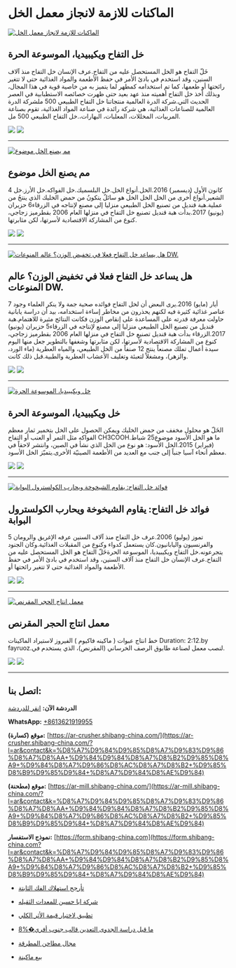 # الماكنات للازمة لانجاز معمل الخل

<a href="https://swt.shibang-china.com/?l=ar&img&k=%D8%A7%D9%84%D9%85%D8%A7%D9%83%D9%86%D8%A7%D8%AA+%D9%84%D9%84%D8%A7%D8%B2%D9%85%D8%A9+%D9%84%D8%A7%D9%86%D8%AC%D8%A7%D8%B2+%D9%85%D8%B9%D9%85%D9%84+%D8%A7%D9%84%D8%AE%D9%84" target="_blank">![الماكنات للازمة لانجاز معمل الخل](http://static.shibang-china.com/all-800x300/1414.jpg)</a>

## خل التفاح ويكيبيديا، الموسوعة الحرة
خَلّ التفاح هو الخل المستحصل عليه من التفاح.عرف الإنسان خل التفاح منذ آلاف السنين، وقد استخدم في بادئ الأمر في حفظ الأطعمة والمواد الغذائية حتى لا تتغير رائحتها أو طعمها، كما تم استخدامه كمطهر لما يتميز به من خاصية قوية في هذا المجال، وبذلك أخذ خل التفاح أهميته منذ عهد بعيد حتى ظهرت خصائصه الاستطبابية في العصر الحديث التي.شركة الدرة العالمية منتجاتنا خل التفاح الطبيعي 500 ملشركة الدرة العالمية للصناعات الغذائية، هي شركة رائدة في صناعة المواد الغذائية، تقوم بصناعة المربيات، المخللات، المعلبات، البهارات،.خل التفاح الطبيعي 500 مل.


<a href="https://whatsapp.shibangsoft.com/WhatsApp.php" target="_blank" title="WhatsApp">![](http://static.shibang-china.com/icon/whatsapp.png)</a> <a href="https://swt.shibang-china.com/?l=ar&icon&k=%D8%A7%D9%84%D9%85%D8%A7%D9%83%D9%86%D8%A7%D8%AA+%D9%84%D9%84%D8%A7%D8%B2%D9%85%D8%A9+%D9%84%D8%A7%D9%86%D8%AC%D8%A7%D8%B2+%D9%85%D8%B9%D9%85%D9%84+%D8%A7%D9%84%D8%AE%D9%84" target="_blank">![](http://static.shibang-china.com/icon/chat-ar.png)</a>

---

<a href="https://swt.shibang-china.com/?l=ar&img&k=%D8%A7%D9%84%D9%85%D8%A7%D9%83%D9%86%D8%A7%D8%AA+%D9%84%D9%84%D8%A7%D8%B2%D9%85%D8%A9+%D9%84%D8%A7%D9%86%D8%AC%D8%A7%D8%B2+%D9%85%D8%B9%D9%85%D9%84+%D8%A7%D9%84%D8%AE%D9%84" target="_blank">![مم يصنع الخل موضوع](http://static.shibang-china.com/all-800x300/1053.jpg)</a>

## مم يصنع الخل موضوع
4 كانون الأول (ديسمبر) 2016.الخل.أنواع الخل.خل البلسميك.خل الفواكه.خل الأرز.خل الشعير.أنواع أُخرى من الخل الخل الخل هو سائلٌ يتكونُ من حمض الخليك الذي ينتجُ من عملية.هبة قنديل من تصنيع الخل الطبيعي منزليا إلى مصنع لإنتاجه في الزرقاء6 حزيران (يونيو) 2017.بدأت هبة قنديل تصنيع خل التفاح في منزلها العام 2006 بقطرميز زجاجي، كنوع من المشاركة الاقتصادية لأسرتها، لكن مثابرتها.


<a href="https://whatsapp.shibangsoft.com/WhatsApp.php" target="_blank" title="WhatsApp">![](http://static.shibang-china.com/icon/whatsapp.png)</a> <a href="https://swt.shibang-china.com/?l=ar&icon&k=%D8%A7%D9%84%D9%85%D8%A7%D9%83%D9%86%D8%A7%D8%AA+%D9%84%D9%84%D8%A7%D8%B2%D9%85%D8%A9+%D9%84%D8%A7%D9%86%D8%AC%D8%A7%D8%B2+%D9%85%D8%B9%D9%85%D9%84+%D8%A7%D9%84%D8%AE%D9%84" target="_blank">![](http://static.shibang-china.com/icon/chat-ar.png)</a>

---

<a href="https://swt.shibang-china.com/?l=ar&img&k=%D8%A7%D9%84%D9%85%D8%A7%D9%83%D9%86%D8%A7%D8%AA+%D9%84%D9%84%D8%A7%D8%B2%D9%85%D8%A9+%D9%84%D8%A7%D9%86%D8%AC%D8%A7%D8%B2+%D9%85%D8%B9%D9%85%D9%84+%D8%A7%D9%84%D8%AE%D9%84" target="_blank">![هل يساعد خل التفاح فعلا في تخفيض الوزن؟ عالم المنوعات DW.](http://static.shibang-china.com/all-800x300/1140.jpg)</a>

## هل يساعد خل التفاح فعلا في تخفيض الوزن؟ عالم المنوعات DW.
7 أيار (مايو) 2016.يرى البعض أن لخل التفاح فوائده صحية جمة ولا ينكر العلماء وجود عناصر غذائية كثيرة فيه لكنهم يحذرون من مخاطر إساءة استخدامه، بيد أن دراسة يابانية حاولت معرفة قدرته على المساعدة على إنقاص الوزن فكانت النتائج مثيرة للاهتمام.هبة قنديل من تصنيع الخل الطبيعي منزليا إلى مصنع لإنتاجه في الزرقاء5 حزيران (يونيو) 2017.الزرقاء بدأت هبة قنديل تصنيع خل التفاح في منزلها العام 2006 بقطرميز زجاجي، كنوع من المشاركة الاقتصادية لأسرتها، لكن مثابرتها وشغفها بالتطوير جعل منها اليوم سيدة أعمال تملك مصنعاً ينتج 12 صنفاً من الخل الطبيعي، والمياه العطرية (ماء الورد، والزهر)، ومشغلاً لتعبئة وتغليف الأعشاب العطرية والطبية.قبل ذلك كانت.


<a href="https://whatsapp.shibangsoft.com/WhatsApp.php" target="_blank" title="WhatsApp">![](http://static.shibang-china.com/icon/whatsapp.png)</a> <a href="https://swt.shibang-china.com/?l=ar&icon&k=%D8%A7%D9%84%D9%85%D8%A7%D9%83%D9%86%D8%A7%D8%AA+%D9%84%D9%84%D8%A7%D8%B2%D9%85%D8%A9+%D9%84%D8%A7%D9%86%D8%AC%D8%A7%D8%B2+%D9%85%D8%B9%D9%85%D9%84+%D8%A7%D9%84%D8%AE%D9%84" target="_blank">![](http://static.shibang-china.com/icon/chat-ar.png)</a>

---

<a href="https://swt.shibang-china.com/?l=ar&img&k=%D8%A7%D9%84%D9%85%D8%A7%D9%83%D9%86%D8%A7%D8%AA+%D9%84%D9%84%D8%A7%D8%B2%D9%85%D8%A9+%D9%84%D8%A7%D9%86%D8%AC%D8%A7%D8%B2+%D9%85%D8%B9%D9%85%D9%84+%D8%A7%D9%84%D8%AE%D9%84" target="_blank">![خل ويكيبيديا، الموسوعة الحرة](http://static.shibang-china.com/all-800x300/1192.jpg)</a>

## خل ويكيبيديا، الموسوعة الحرة
الخَلّ هو محلول مخفف من حمض الخليك ويمكن الحصول على الخل بتخمير ثمار معظم الفواكه مثل التمر أو العنب أو التفاح CH3COOH.ما هو الخل الأسود موضوع25 شباط (فبراير) 2015.الخل الأسود: هو نوع من الخل الذي نشأ في الصين، وانتشر لاحقاً في معظم أنحاء آسيا جنباً إلى جنب مع العديد من الأطعمة الصينيّة الأخرى.يتميّز الخل الأسود.


<a href="https://whatsapp.shibangsoft.com/WhatsApp.php" target="_blank" title="WhatsApp">![](http://static.shibang-china.com/icon/whatsapp.png)</a> <a href="https://swt.shibang-china.com/?l=ar&icon&k=%D8%A7%D9%84%D9%85%D8%A7%D9%83%D9%86%D8%A7%D8%AA+%D9%84%D9%84%D8%A7%D8%B2%D9%85%D8%A9+%D9%84%D8%A7%D9%86%D8%AC%D8%A7%D8%B2+%D9%85%D8%B9%D9%85%D9%84+%D8%A7%D9%84%D8%AE%D9%84" target="_blank">![](http://static.shibang-china.com/icon/chat-ar.png)</a>

---

<a href="https://swt.shibang-china.com/?l=ar&img&k=%D8%A7%D9%84%D9%85%D8%A7%D9%83%D9%86%D8%A7%D8%AA+%D9%84%D9%84%D8%A7%D8%B2%D9%85%D8%A9+%D9%84%D8%A7%D9%86%D8%AC%D8%A7%D8%B2+%D9%85%D8%B9%D9%85%D9%84+%D8%A7%D9%84%D8%AE%D9%84" target="_blank">![فوائد خل التفاح: يقاوم الشيخوخة ويحارب الكولسترول البوابة](http://static.shibang-china.com/all-800x300/590.jpg)</a>

## فوائد خل التفاح: يقاوم الشيخوخة ويحارب الكولسترول البوابة
5 تموز (يوليو) 2006.عرف خل التفاح منذ آلاف السنين عرفه الإغريق والرومان والفرنسيون واليابانيون.كان يستعمل كدواء وكنوع من المقبلات الغذائية.وكان الجنود يتجرعونه.خل التفاح ويكيبيديا، الموسوعة الحرةخَلّ التفاح هو الخل المستحصل عليه من التفاح.عرف الإنسان خل التفاح منذ آلاف السنين، وقد استخدم في بادئ الأمر في حفظ الأطعمة والمواد الغذائية حتى لا تتغير رائحتها أو.


<a href="https://whatsapp.shibangsoft.com/WhatsApp.php" target="_blank" title="WhatsApp">![](http://static.shibang-china.com/icon/whatsapp.png)</a> <a href="https://swt.shibang-china.com/?l=ar&icon&k=%D8%A7%D9%84%D9%85%D8%A7%D9%83%D9%86%D8%A7%D8%AA+%D9%84%D9%84%D8%A7%D8%B2%D9%85%D8%A9+%D9%84%D8%A7%D9%86%D8%AC%D8%A7%D8%B2+%D9%85%D8%B9%D9%85%D9%84+%D8%A7%D9%84%D8%AE%D9%84" target="_blank">![](http://static.shibang-china.com/icon/chat-ar.png)</a>

---

<a href="https://swt.shibang-china.com/?l=ar&img&k=%D8%A7%D9%84%D9%85%D8%A7%D9%83%D9%86%D8%A7%D8%AA+%D9%84%D9%84%D8%A7%D8%B2%D9%85%D8%A9+%D9%84%D8%A7%D9%86%D8%AC%D8%A7%D8%B2+%D9%85%D8%B9%D9%85%D9%84+%D8%A7%D9%84%D8%AE%D9%84" target="_blank">![معمل انتاج الحجر المقرنص](http://static.shibang-china.com/all-800x300/146.jpg)</a>

## معمل انتاج الحجر المقرنص
خط انتاج عبوات ( ماكينه فاكيوم ) الفيروز لاستيراد الماكينات Duration: 2:12.by fayruoz.لنصب معمل لصناعة طابوق الرصف الخرساني (المقرنص)، الذي يستخدم في.

<a href="https://whatsapp.shibangsoft.com/WhatsApp.php" target="_blank" title="WhatsApp">![](http://static.shibang-china.com/icon/whatsapp.png)</a> <a href="https://swt.shibang-china.com/?l=ar&icon&k=%D8%A7%D9%84%D9%85%D8%A7%D9%83%D9%86%D8%A7%D8%AA+%D9%84%D9%84%D8%A7%D8%B2%D9%85%D8%A9+%D9%84%D8%A7%D9%86%D8%AC%D8%A7%D8%B2+%D9%85%D8%B9%D9%85%D9%84+%D8%A7%D9%84%D8%AE%D9%84" target="_blank">![](http://static.shibang-china.com/icon/chat-ar.png)</a>

---
## اتصل بنا:

**الدردشة الآن:** [انقر للدردشة](https://swt.shibang-china.com?l=ar&contact&k=%D8%A7%D9%84%D9%85%D8%A7%D9%83%D9%86%D8%A7%D8%AA+%D9%84%D9%84%D8%A7%D8%B2%D9%85%D8%A9+%D9%84%D8%A7%D9%86%D8%AC%D8%A7%D8%B2+%D9%85%D8%B9%D9%85%D9%84+%D8%A7%D9%84%D8%AE%D9%84)

**WhatsApp:**  [+8613621919955](https://whatsapp.shibangsoft.com/WhatsApp.php)

**موقع (كسارة):** [https://ar-crusher.shibang-china.com/](https://ar-crusher.shibang-china.com/?l=ar&contact&k=%D8%A7%D9%84%D9%85%D8%A7%D9%83%D9%86%D8%A7%D8%AA+%D9%84%D9%84%D8%A7%D8%B2%D9%85%D8%A9+%D9%84%D8%A7%D9%86%D8%AC%D8%A7%D8%B2+%D9%85%D8%B9%D9%85%D9%84+%D8%A7%D9%84%D8%AE%D9%84)

**موقع (مطحنة):** [https://ar-mill.shibang-china.com/](https://ar-mill.shibang-china.com/?l=ar&contact&k=%D8%A7%D9%84%D9%85%D8%A7%D9%83%D9%86%D8%A7%D8%AA+%D9%84%D9%84%D8%A7%D8%B2%D9%85%D8%A9+%D9%84%D8%A7%D9%86%D8%AC%D8%A7%D8%B2+%D9%85%D8%B9%D9%85%D9%84+%D8%A7%D9%84%D8%AE%D9%84)

**نموذج الاستفسار:** [https://form.shibang-china.com](https://form.shibang-china.com?l=ar&contact&k=%D8%A7%D9%84%D9%85%D8%A7%D9%83%D9%86%D8%A7%D8%AA+%D9%84%D9%84%D8%A7%D8%B2%D9%85%D8%A9+%D9%84%D8%A7%D9%86%D8%AC%D8%A7%D8%B2+%D9%85%D8%B9%D9%85%D9%84+%D8%A7%D9%84%D8%AE%D9%84)

* [تأرجح استهلاك الفك الثابتة](../24/%D8%AA%D8%A3%D8%B1%D8%AC%D8%AD%20%D8%A7%D8%B3%D8%AA%D9%87%D9%84%D8%A7%D9%83%20%D8%A7%D9%84%D9%81%D9%83%20%D8%A7%D9%84%D8%AB%D8%A7%D8%A8%D8%AA%D8%A9.md)

* [شركة ابا حسين للمعدات الثقيله](../22/%D8%B4%D8%B1%D9%83%D8%A9%20%D8%A7%D8%A8%D8%A7%20%D8%AD%D8%B3%D9%8A%D9%86%20%D9%84%D9%84%D9%85%D8%B9%D8%AF%D8%A7%D8%AA%20%D8%A7%D9%84%D8%AB%D9%82%D9%8A%D9%84%D9%87.md)

* [تطبيق لاختبار قيمة الأثر الكلي](../23/%D8%AA%D8%B7%D8%A8%D9%8A%D9%82%20%D9%84%D8%A7%D8%AE%D8%AA%D8%A8%D8%A7%D8%B1%20%D9%82%D9%8A%D9%85%D8%A9%20%D8%A7%D9%84%D8%A3%D8%AB%D8%B1%20%D8%A7%D9%84%D9%83%D9%84%D9%8A.md)

* [ما قبل دراسة الجدوى التعدين قالب جنوب أفري�%8](../23/%D9%85%D8%A7%20%D9%82%D8%A8%D9%84%20%D8%AF%D8%B1%D8%A7%D8%B3%D8%A9%20%D8%A7%D9%84%D8%AC%D8%AF%D9%88%D9%89%20%D8%A7%D9%84%D8%AA%D8%B9%D8%AF%D9%8A%D9%86%20%D9%82%D8%A7%D9%84%D8%A8%20%D8%AC%D9%86%D9%88%D8%A8%20%D8%A3%D9%81%D8%B1%D9%8A%EF%BF%BD%258.md)

* [مجال مطاحن المطرقة](../25/%D9%85%D8%AC%D8%A7%D9%84%20%D9%85%D8%B7%D8%A7%D8%AD%D9%86%20%D8%A7%D9%84%D9%85%D8%B7%D8%B1%D9%82%D8%A9.md)

* [بيع ماكينة](../21/%D8%A8%D9%8A%D8%B9%20%D9%85%D8%A7%D9%83%D9%8A%D9%86%D8%A9.md)